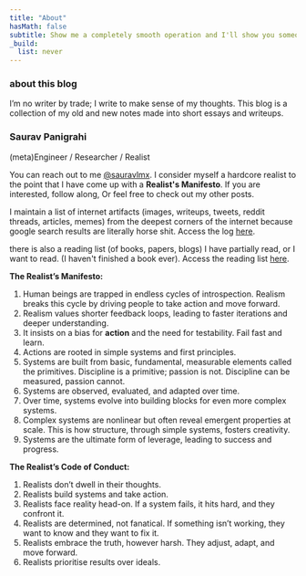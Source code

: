 ```yaml
---
title: "About"
hasMath: false
subtitle: Show me a completely smooth operation and I'll show you someone who's covering mistakes. Real boats rock.
_build:
  list: never
---
```


### about this blog 
I’m no writer by trade; I write to make sense of my thoughts. This blog is a collection of my old and new notes made into short essays and writeups. 

### Saurav Panigrahi
(meta)Engineer / Researcher / Realist <br />

You can reach out to me [@sauravlmx](https://x.com/sauravlmx).
I consider myself a hardcore realist to the point that I have come up with a **Realist's Manifesto**. If you are interested, follow along, Or feel free to check out my other posts. 

I maintain a list of internet artifacts (images, writeups, tweets, reddit threads, articles, memes) from the deepest corners of the internet because google search results are literally horse shit. Access the log [here](https://narrowfoc.us/linklog). 

there is also a reading list (of books, papers, blogs) I have partially read, or I want to read. (I haven't finished a book ever). Access the reading list [here](https://narrowfoc.us/reading). 

**The Realist’s Manifesto:**

1. Human beings are trapped in endless cycles of introspection. Realism breaks this cycle by driving people to take action and move forward.
2. Realism values shorter feedback loops, leading to faster iterations and deeper understanding.
3. It insists on a bias for **action** and the need for testability. Fail fast and learn.
4. Actions are rooted in simple systems and first principles. 
5. Systems are built from basic, fundamental, measurable elements called the primitives. Discipline is a primitive; passion is not. Discipline can be measured, passion cannot. 
6. Systems are observed, evaluated, and adapted over time.
7. Over time, systems evolve into building blocks for even more complex systems.
8. Complex systems are nonlinear but often reveal emergent properties at scale. This is how structure, through simple systems, fosters creativity.
9. Systems are the ultimate form of leverage, leading to success and progress.

**The Realist’s Code of Conduct:**

1. Realists don’t dwell in their thoughts.
2. Realists build systems and take action.
3. Realists face reality head-on. If a system fails, it hits hard, and they confront it.
4. Realists are determined, not fanatical. If something isn’t working, they want to know and they want to fix it.
5. Realists embrace the truth, however harsh. They adjust, adapt, and move forward.
6. Realists prioritise results over ideals.